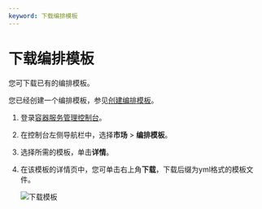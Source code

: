 ```yaml
---
keyword: 下载编排模板
---
```


# 下载编排模板

您可下载已有的编排模板。

您已经创建一个编排模板，参见[创建编排模板](/cn.zh-CN/Kubernetes集群用户指南/应用市场/模板管理/创建编排模板.md)。

1.  登录[容器服务管理控制台](https://cs.console.aliyun.com)。

2.  在控制台左侧导航栏中，选择**市场** \> **编排模板**。

3.  选择所需的模板，单击**详情**。

4.  在该模板的详情页中，您可单击右上角**下载**，下载后缀为yml格式的模板文件。

    ![下载模板](https://static-aliyun-doc.oss-accelerate.aliyuncs.com/assets/img/zh-CN/4006659951/p8905.png)


